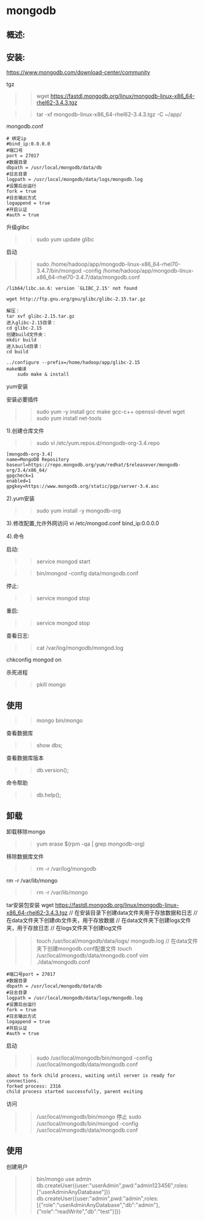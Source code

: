 # mongodb

## 概述:

## 安装:
https://www.mongodb.com/download-center/community

tgz
>> wget https://fastdl.mongodb.org/linux/mongodb-linux-x86_64-rhel62-3.4.3.tgz

>> tar -xf mongodb-linux-x86_64-rhel62-3.4.3.tgz -C ~/app/

mongodb.conf
```
# 绑定ip
#bind_ip:0.0.0.0
#端口号
port = 27017
#数据目录
dbpath = /usr/local/mongodb/data/db
#日志目录
logpath = /usr/local/mongodb/data/logs/mongodb.log
#设置后台运行
fork = true
#日志输出方式
logappend = true
#开启认证
#auth = true
```

升级glibc
>> sudo yum update glibc

启动
>> sudo /home/hadoop/app/mongodb-linux-x86_64-rhel70-3.4.7/bin/mongod -config /home/hadoop/app/mongodb-linux-x86_64-rhel70-3.4.7/data/mongodb.conf

```启动错误
/lib64/libc.so.6: version `GLIBC_2.15' not found

wget http://ftp.gnu.org/gnu/glibc/glibc-2.15.tar.gz

解压： 
tar xvf glibc-2.15.tar.gz
进入glibc-2.15目录：
cd glibc-2.15
创建build文件夹：
mkdir build
进入build目录：
cd build

../configure --prefix=/home/hadoop/app/glibc-2.15
make编译
    sudo make & install
```

yum安装

安装必要插件
>> sudo yum -y install gcc make gcc-c++ openssl-devel wget
>> sudo yum install net-tools

1).创建仓库文件
>> sudo vi /etc/yum.repos.d/mongodb-org-3.4.repo

```
[mongodb-org-3.4]
name=MongoDB Repository
baseurl=https://repo.mongodb.org/yum/redhat/$releasever/mongodb-org/3.4/x86_64/
gpgcheck=1
enabled=1
gpgkey=https://www.mongodb.org/static/pgp/server-3.4.asc
```

2).yum安装
>> sudo yum install -y mongodb-org

3).修改配置,允许外网访问
vi /etc/mongod.conf
bind_ip:0.0.0.0

4).命令

启动:
>> service mongod start

>> bin/mongod -config data/mongodb.conf

停止:
>> service mongod stop

重启:
>> service mongod stop

查看日志:
>> cat /var/log/mongodb/mongod.log

chkconfig mongod on

杀死进程
>> pkill mongo

## 使用
>> mongo
>> bin/mongo

查看数据库
>> show dbs;

查看数据库版本
>> db.version();

命令帮助
>> db.help();

## 卸载

卸载移除mongo
>> yum erase $(rpm -qa | grep mongodb-org)

移除数据库文件
>> rm -r /var/log/mongodb

rm -r /var/lib/mongo
>> rm -r /var/lib/mongo


tar安装包安装
wget https://fastdl.mongodb.org/linux/mongodb-linux-x86_64-rhel62-3.4.3.tgz
// 在安装目录下创建data文件夹用于存放数据和日志
// 在data文件夹下创建db文件夹，用于存放数据
// 在data文件夹下创建logs文件夹，用于存放日志
// 在logs文件夹下创建log文件
>> touch /usr/local/mongodb/data/logs/ mongodb.log
// 在data文件夹下创建mongodb.conf配置文件
>> touch /usr/local/mongodb/data/mongodb.conf
vim ./data/mongodb.conf
```
#端口号port = 27017
#数据目录
dbpath = /usr/local/mongodb/data/db
#日志目录
logpath = /usr/local/mongodb/data/logs/mongodb.log
#设置后台运行
fork = true
#日志输出方式
logappend = true
#开启认证
#auth = true
```

启动
>> sudo /usr/local/mongodb/bin/mongod -config /usr/local/mongodb/data/mongodb.conf
```
about to fork child process, waiting until server is ready for connections.
forked process: 2316
child process started successfully, parent exiting
```
访问
>> /usr/local/mongodb/bin/mongo
停止
>> sudo /usr/local/mongodb/bin/mongod -config /usr/local/mongodb/data/mongodb.conf

## 使用

创建用户

>> bin/mongo
>> use admin
>> db.createUser({user:"userAdmin",pwd:"admin123456",roles:["userAdminAnyDatabase"]})
>> db.createUser({user:"admin",pwd:"admin",roles:[{"role":"userAdminAnyDatabase","db":"admin"},{"role":"readWrite","db":"test"}]})